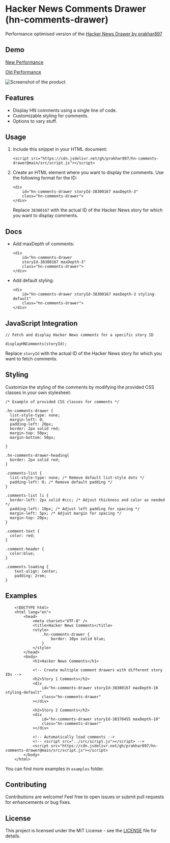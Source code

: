 # Hacker News Comments Drawer (hn-comments-drawer)

Performance optimised version of the [Hacker News Drawer by prakhar897](https://github.com/prakhar897/hn-comments-drawer/)

## Demo

[New Performance](https://hn-comments-drawer.vercel.app/examples)

[Old Performance](https://prakgupta.com/misc/hn-comments-drawer-demo)


![Screenshot of the product](https://raw.githubusercontent.com/prakhar897/hn-comments-drawer/main/screenshot.png)

## Features

-   Display HN comments using a single line of code.
-   Customizable styling for comments.
-   Options to vary stuff.

## Usage

1.  Include this snippet in your HTML document:

    `<script src="https://cdn.jsdelivr.net/gh/prakhar897/hn-comments-drawer@main/src/script.js"></script>`

2.  Create an HTML element where you want to display the comments. Use the following format for the ID:

        <div
        	id="hn-comments-drawer storyId-38300167 maxDepth-3"
        	class="hn-comments-drawer">
        </div>

    Replace `38300167` with the actual ID of the Hacker News story for which you want to display comments.

## Docs

-   Add maxDepth of comments:

        <div
        	id="hn-comments-drawer
        	storyId-38300167 maxDepth-3"
        	class="hn-comments-drawer">
        </div>

-   Add default styling:

        <div
        	id="hn-comments-drawer storyId-38300167 maxDepth-3 styling-default"
        	class="hn-comments-drawer">
        </div>

## JavaScript Integration

    // Fetch and display Hacker News comments for a specific story ID

    displayHNComments(storyId);

Replace `storyId` with the actual ID of the Hacker News story for which you want to fetch comments.

## Styling

Customize the styling of the comments by modifying the provided CSS classes in your own stylesheet:

    /* Example of provided CSS classes for comments */

    .hn-comments-drawer {
      list-style-type: none;
      margin-left: 0;
      padding-left: 20px;
      border: 2px solid red;
      margin-top: 50px;
      margin-bottom: 50px;

    }

    .hn-comments-drawer-heading{
      border: 2px solid red;
    }

    .comments-list {
      list-style-type: none; /* Remove default list-style dots */
      padding-left: 0; /* Remove default padding */
    }

    .comments-list li {
      border-left: 2px solid #ccc; /* Adjust thickness and color as needed */
      padding-left: 10px; /* Adjust left padding for spacing */
      margin-left: 5px; /* Adjust margin for spacing */
      margin-top: 20px;
    }

    .comment-text {
      color: red;
    }

    .comment-header {
      color:blue;
    }

    .comments-loading {
    	text-align: center;
    	padding: 2rem;
    }

## Examples

    	<!DOCTYPE html>
    	<html lang="en">
    		<head>
    			<meta charset="UTF-8" />
    			<title>Hacker News Comments</title>
    			<style>
    				.hn-comments-drawer {
    					border: 10px solid blue;
    				}
    			</style>
    		</head>
    		<body>
    			<h1>Hacker News Comments</h1>

    			<!-- Create multiple comment drawers with different story IDs -->
    			<h2>Story 1 Comments</h2>
    			<div
    				id="hn-comments-drawer storyId-38300167 maxDepth-10 styling-default"
    				class="hn-comments-drawer"
    			></div>

    			<h2>Story 2 Comments</h2>
    			<div
    				id="hn-comments-drawer storyId-38378455 maxDepth-10"
    				class="hn-comments-drawer"
    			></div>

    			<!-- Automatically load comments -->
    			<!-- <script src="../src/script.js"></script> -->
    			<script src="https://cdn.jsdelivr.net/gh/prakhar897/hn-comments-drawer@main/src/script.js"></script>
    		</body>
    	</html>

You can find more examples in `examples` folder.

## Contributing

Contributions are welcome! Feel free to open issues or submit pull requests for enhancements or bug fixes.

## License

This project is licensed under the MIT License - see the [LICENSE](https://github.com/prakhar897/hn-comments-drawer/LICENSE) file for details.
